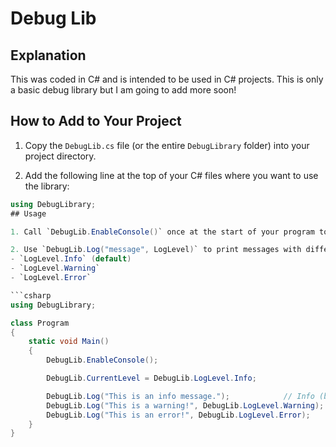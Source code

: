# Debug Lib

## Explanation
This was coded in C# and is intended to be used in C# projects. This is only a basic debug library but I am going to add more soon!

## How to Add to Your Project

1. Copy the `DebugLib.cs` file (or the entire `DebugLibrary` folder) into your project directory.

2. Add the following line at the top of your C# files where you want to use the library:
```csharp
using DebugLibrary;
## Usage

1. Call `DebugLib.EnableConsole()` once at the start of your program to open a console window.

2. Use `DebugLib.Log("message", LogLevel)` to print messages with different levels:
- `LogLevel.Info` (default)
- `LogLevel.Warning`
- `LogLevel.Error`

```csharp
using DebugLibrary;

class Program
{
    static void Main()
    {
        DebugLib.EnableConsole();

        DebugLib.CurrentLevel = DebugLib.LogLevel.Info;

        DebugLib.Log("This is an info message.");            // Info (blue)
        DebugLib.Log("This is a warning!", DebugLib.LogLevel.Warning);  // Warning (yellow)
        DebugLib.Log("This is an error!", DebugLib.LogLevel.Error);     // Error (red)
    }
}
